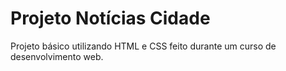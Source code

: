 # Projeto Notícias Cidade

Projeto básico utilizando HTML e CSS feito durante um curso de desenvolvimento web.
